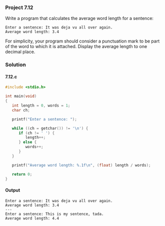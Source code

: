 ### Project 7.12
Write a program that calculates the average word length for a sentence:
```
Enter a sentence: It was deja vu all over again.
Average word length: 3.4
```
For simplicity, your program should consider a punctuation mark to be part of the word to which it is attached. Display the average length to one decimal place.
### Solution
#### 7.12.c
```c
#include <stdio.h>

int main(void)
{
   int length = 0, words = 1;
   char ch;

   printf("Enter a sentence: ");

   while ((ch = getchar()) != '\n') {
      if (ch != ' ') {
         length++;
      } else {
         words++;
      }
   }

   printf("Average word length: %.1f\n", (float) length / words);

   return 0;
}
```
#### Output
```
Enter a sentence: It was deja vu all over again.
Average word length: 3.4
---
Enter a sentence: This is my sentence, tada.
Average word length: 4.4
```
